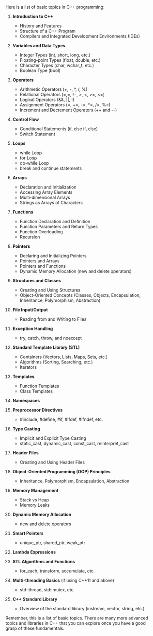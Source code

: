 Here is a list of basic topics in C++ programming:

1. **Introduction to C++**
   - History and Features
   - Structure of a C++ Program
   - Compilers and Integrated Development Environments (IDEs)

2. **Variables and Data Types**
   - Integer Types (int, short, long, etc.)
   - Floating-point Types (float, double, etc.)
   - Character Types (char, wchar_t, etc.)
   - Boolean Type (bool)

3. **Operators**
   - Arithmetic Operators (+, -, *, /, %)
   - Relational Operators (=,=, !=, >, <, >=, <=)
   - Logical Operators (&&, ||, !)
   - Assignment Operators (=, +=, -=, *=, /=, %=)
   - Increment and Decrement Operators (++ and --)

4. **Control Flow**
   - Conditional Statements (if, else if, else)
   - Switch Statement

5. **Loops**
   - while Loop
   - for Loop
   - do-while Loop
   - break and continue statements

6. **Arrays**
   - Declaration and Initialization
   - Accessing Array Elements
   - Multi-dimensional Arrays
   - Strings as Arrays of Characters

7. **Functions**
   - Function Declaration and Definition
   - Function Parameters and Return Types
   - Function Overloading
   - Recursion

8. **Pointers**
   - Declaring and Initializing Pointers
   - Pointers and Arrays
   - Pointers and Functions
   - Dynamic Memory Allocation (new and delete operators)

9. **Structures and Classes**
   - Creating and Using Structures
   - Object-Oriented Concepts (Classes, Objects, Encapsulation, Inheritance, Polymorphism, Abstraction)

10. **File Input/Output**
    - Reading from and Writing to Files

11. **Exception Handling**
    - try, catch, throw, and noexcept

12. **Standard Template Library (STL)**
    - Containers (Vectors, Lists, Maps, Sets, etc.)
    - Algorithms (Sorting, Searching, etc.)
    - Iterators

13. **Templates**
    - Function Templates
    - Class Templates

14. **Namespaces**

15. **Preprocessor Directives**
    - #include, #define, #if, #ifdef, #ifndef, etc.

16. **Type Casting**
    - Implicit and Explicit Type Casting
    - static_cast, dynamic_cast, const_cast, reinterpret_cast

17. **Header Files**
    - Creating and Using Header Files

18. **Object-Oriented Programming (OOP) Principles**
    - Inheritance, Polymorphism, Encapsulation, Abstraction

19. **Memory Management**
    - Stack vs Heap
    - Memory Leaks

20. **Dynamic Memory Allocation**
    - new and delete operators

21. **Smart Pointers**
    - unique_ptr, shared_ptr, weak_ptr

22. **Lambda Expressions**

23. **STL Algorithms and Functions**
    - for_each, transform, accumulate, etc.

24. **Multi-threading Basics** (if using C++11 and above)
    - std::thread, std::mutex, etc.

25. **C++ Standard Library**
    - Overview of the standard library (iostream, vector, string, etc.)

Remember, this is a list of basic topics. There are many more advanced topics and libraries in C++ that you can explore once you have a good grasp of these fundamentals.